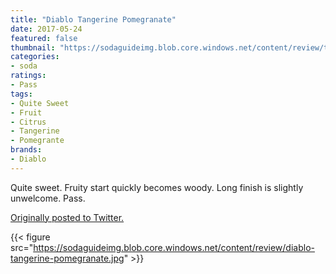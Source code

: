 ```yaml
---
title: "Diablo Tangerine Pomegranate"
date: 2017-05-24
featured: false
thumbnail: "https://sodaguideimg.blob.core.windows.net/content/review/thumbs/diablo-tangerine-pomegranate.jpg"
categories:
- soda
ratings:
- Pass
tags:
- Quite Sweet
- Fruit
- Citrus
- Tangerine
- Pomegrante
brands:
- Diablo
---
```


Quite sweet. Fruity start quickly becomes woody. Long finish is slightly unwelcome. Pass.

[Originally posted to Twitter.](https://twitter.com/Cavorter/status/867477572929683457)

{{< figure src="https://sodaguideimg.blob.core.windows.net/content/review/diablo-tangerine-pomegranate.jpg" >}}
